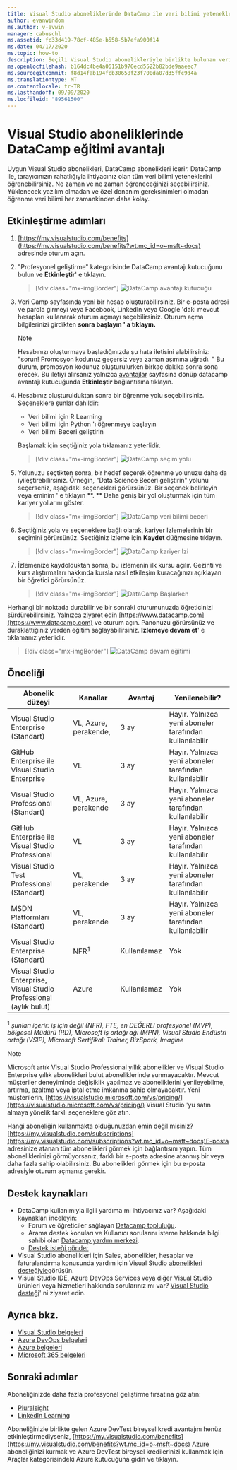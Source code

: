 ```yaml
---
title: Visual Studio aboneliklerinde DataCamp ile veri bilimi yeteneklerini büyütün | Microsoft Docs
author: evanwindom
ms.author: v-evwin
manager: cabuschl
ms.assetid: fc33d419-78cf-485e-b558-5b7efa900f14
ms.date: 04/17/2020
ms.topic: how-to
description: Seçili Visual Studio abonelikleriyle birlikte bulunan veri Camp eğitim aboneliği hakkında bilgi edinin.
ms.openlocfilehash: b164dc4be4a06151b970ecd5522b82bde9aaeec7
ms.sourcegitcommit: f8d14fab194fcb30658f23f700da07d35ffc9d4a
ms.translationtype: MT
ms.contentlocale: tr-TR
ms.lasthandoff: 09/09/2020
ms.locfileid: "89561500"
---
```

# <a name="the-datacamp-training-benefit-in-visual-studio-subscriptions"></a>Visual Studio aboneliklerinde DataCamp eğitimi avantajı
Uygun Visual Studio abonelikleri, DataCamp abonelikleri içerir.  DataCamp ile, tarayıcınızın rahatlığıyla ihtiyacınız olan tüm veri bilimi yeteneklerini öğrenebilirsiniz. Ne zaman ve ne zaman öğreneceğinizi seçebilirsiniz. Yüklenecek yazılım olmadan ve özel donanım gereksinimleri olmadan öğrenme veri bilimi her zamankinden daha kolay.

## <a name="activation-steps"></a>Etkinleştirme adımları
1. [https://my.visualstudio.com/benefits](https://my.visualstudio.com/benefits?wt.mc_id=o~msft~docs) adresinde oturum açın.

2. "Profesyonel geliştirme" kategorisinde DataCamp avantajı kutucuğunu bulun ve **Etkinleştir**' e tıklayın.
   > [!div class="mx-imgBorder"]
   > ![DataCamp avantajı kutucuğu](_img/vs-datacamp/vs-datacamp-tile-2.png)

3. Veri Camp sayfasında yeni bir hesap oluşturabilirsiniz.  Bir e-posta adresi ve parola girmeyi veya Facebook, LinkedIn veya Google 'daki mevcut hesapları kullanarak oturum açmayı seçebilirsiniz.  Oturum açma bilgilerinizi girdikten **sonra başlayın ' a tıklayın.**

   > [!NOTE]
   > Hesabınızı oluşturmaya başladığınızda şu hata iletisini alabilirsiniz: "sorun!  Promosyon kodunuz geçersiz veya zaman aşımına uğradı. "  Bu durum, promosyon kodunuz oluşturulurken birkaç dakika sonra sona erecek.  Bu iletiyi alırsanız yalnızca [avantajlar](https://my.visualstudio.com/benefits) sayfasına dönüp datacamp avantajı kutucuğunda **Etkinleştir** bağlantısına tıklayın.

4. Hesabınız oluşturulduktan sonra bir öğrenme yolu seçebilirsiniz.  Seçeneklere şunlar dahildir:
    - Veri bilimi için R Learning
    - Veri bilimi için Python 'ı öğrenmeye başlayın
    - Veri bilimi Beceri geliştirin

   Başlamak için seçtiğiniz yola tıklamanız yeterlidir.
   > [!div class="mx-imgBorder"]
   > ![DataCamp seçim yolu](_img/vs-datacamp/vs-datacamp-choose-path.png)

5. Yolunuzu seçtikten sonra, bir hedef seçerek öğrenme yolunuzu daha da iyileştirebilirsiniz.  Örneğin, "Data Science Beceri geliştirin" yolunu seçerseniz, aşağıdaki seçenekleri görürsünüz. Bir seçenek belirleyin veya eminim ' e tıklayın **.  ** Daha geniş bir yol oluşturmak için tüm kariyer yollarını göster.
   > [!div class="mx-imgBorder"]
   > ![DataCamp veri bilimi beceri](_img/vs-datacamp/vs-datacamp-datascience.png)

6. Seçtiğiniz yola ve seçeneklere bağlı olarak, kariyer Izlemelerinin bir seçimini görürsünüz.  Seçtiğiniz izleme için **Kaydet** düğmesine tıklayın.
   > [!div class="mx-imgBorder"]
   > ![DataCamp kariyer Izi](_img/vs-datacamp/vs-datacamp-all-tracks.png)

7. İzlemenize kaydolduktan sonra, bu izlemenin ilk kursu açılır.  Gezinti ve kurs alıştırmaları hakkında kursla nasıl etkileşim kuracağınızı açıklayan bir öğretici görürsünüz.

   > [!div class="mx-imgBorder"]
   > ![DataCamp Başlarken](_img/vs-datacamp/vs-datacamp-getting-started.png)

Herhangi bir noktada durabilir ve bir sonraki oturumunuzda öğreticinizi sürdürebilirsiniz.  Yalnızca ziyaret edin [https://www.datacamp.com](https://www.datacamp.com) ve oturum açın.  Panonuzu görürsünüz ve duraklattığınız yerden eğitim sağlayabilirsiniz. **Izlemeye devam et**' e tıklamanız yeterlidir.

> [!div class="mx-imgBorder"]
> ![DataCamp devam eğitimi](_img/vs-datacamp/vs-datacamp-continue-training.png)

## <a name="eligibility"></a>Önceliği
| Abonelik düzeyi                                                 |     Kanallar                                            | Avantaj                                                          | Yenilenebilir?    |
|--------------------------------------------------------------------|---------------------------------------------------------|------------------------------------------------------------------|---------------|
| Visual Studio Enterprise (Standart)   | VL, Azure, perakende, | 3 ay       |  Hayır.  Yalnızca yeni aboneler tarafından kullanılabilir          |
| GitHub Enterprise ile Visual Studio Enterprise   | VL | 3 ay       |  Hayır.  Yalnızca yeni aboneler tarafından kullanılabilir          |
| Visual Studio Professional (Standart) | VL, Azure, perakende                                       | 3 ay                                                            |  Hayır.  Yalnızca yeni aboneler tarafından kullanılabilir           |
| GitHub Enterprise ile Visual Studio Professional| VL | 3 ay                                                            |  Hayır.  Yalnızca yeni aboneler tarafından kullanılabilir           |
| Visual Studio Test Professional (Standart)                         | VL, perakende                                              | 3 ay                                             |  Hayır.  Yalnızca yeni aboneler tarafından kullanılabilir           |
| MSDN Platformları (Standart)                                          | VL, perakende                                              | 3 ay                                              |  Hayır.  Yalnızca yeni aboneler tarafından kullanılabilir           |
| Visual Studio Enterprise (Standart)  | NFR<sup>1</sup> |Kullanılamaz  | Yok |
| Visual Studio Enterprise, Visual Studio Professional (aylık bulut) | Azure | Kullanılamaz | Yok |

<sup>1</sup>  *şunları içerir: iş için değil (NFR), FTE, en DEĞERLI profesyonel (MVP), bölgesel Müdürü (RD), Microsoft iş ortağı ağı (MPN), Visual Studio Endüstri ortağı (VSIP), Microsoft Sertifikalı Trainer, BizSpark, Imagine*

> [!NOTE]
> Microsoft artık Visual Studio Professional yıllık abonelikler ve Visual Studio Enterprise yıllık abonelikleri bulut aboneliklerinde sunmayacaktır. Mevcut müşteriler deneyiminde değişiklik yapılmaz ve aboneliklerini yenileyebilme, artırma, azaltma veya iptal etme imkanına sahip olmayacaktır. Yeni müşterilerin, [https://visualstudio.microsoft.com/vs/pricing/](https://visualstudio.microsoft.com/vs/pricing/) Visual Studio 'yu satın almaya yönelik farklı seçeneklere göz atın.

Hangi aboneliğin kullanmakta olduğunuzdan emin değil misiniz?  [https://my.visualstudio.com/subscriptions](https://my.visualstudio.com/subscriptions?wt.mc_id=o~msft~docs)E-posta adresinize atanan tüm abonelikleri görmek için bağlantısını yapın. Tüm aboneliklerinizi görmüyorsanız, farklı bir e-posta adresine atanmış bir veya daha fazla sahip olabilirsiniz.  Bu abonelikleri görmek için bu e-posta adresiyle oturum açmanız gerekir.

## <a name="support-resources"></a>Destek kaynakları
- DataCamp kullanımıyla ilgili yardıma mı ihtiyacınız var?  Aşağıdaki kaynakları inceleyin:
  - Forum ve öğreticiler sağlayan [Datacamp topluluğu](https://www.datacamp.com/community/tutorials).
  - Arama destek konuları ve Kullanıcı sorularını isteme hakkında bilgi sahibi olan [Datacamp yardım merkezi](https://support.datacamp.com/hc).
  - [Destek isteği gönder](https://support.datacamp.com/hc/requests/new)
- Visual Studio abonelikleri için Sales, abonelikler, hesaplar ve faturalandırma konusunda yardım için Visual Studio [abonelikleri desteğiyle](https://visualstudio.microsoft.com/subscriptions/support/)görüşün.
- Visual Studio IDE, Azure DevOps Services veya diğer Visual Studio ürünleri veya hizmetleri hakkında sorularınız mı var?  [Visual Studio desteği](https://visualstudio.microsoft.com/support/)' ni ziyaret edin.

## <a name="see-also"></a>Ayrıca bkz.
- [Visual Studio belgeleri](https://docs.microsoft.com/visualstudio/)
- [Azure DevOps belgeleri](https://docs.microsoft.com/azure/devops/)
- [Azure belgeleri](https://docs.microsoft.com/azure/)
- [Microsoft 365 belgeleri](https://docs.microsoft.com/microsoft-365/)

## <a name="next-steps"></a>Sonraki adımlar
Aboneliğinizde daha fazla profesyonel geliştirme fırsatına göz atın:
- [Pluralsight](vs-pluralsight.md)
- [LinkedIn Learning](vs-linkedin-learning.md)

Aboneliğinizle birlikte gelen Azure DevTest bireysel kredi avantajını henüz etkinleştirmediyseniz, [https://my.visualstudio.com/benefits](https://my.visualstudio.com/benefits?wt.mc_id=o~msft~docs) Azure aboneliğinizi kurmak ve Azure DevTest bireysel kredilerinizi kullanmak Için Araçlar kategorisindeki Azure kutucuğuna gidin ve tıklayın.